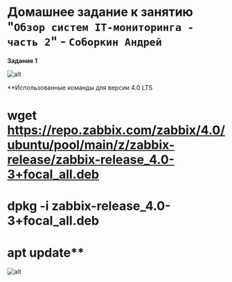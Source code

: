 # Домашнее задание к занятию "`Обзор систем IT-мониторинга - часть 2`" - `Соборкин Андрей`

**Задание 1**

![alt](https://github.com/BOSe1337/8-03-hw/blob/main/Pictures/3.jpg)

**Использованные команды для версии 4.0 LTS
# wget https://repo.zabbix.com/zabbix/4.0/ubuntu/pool/main/z/zabbix-release/zabbix-release_4.0-3+focal_all.deb
# dpkg -i zabbix-release_4.0-3+focal_all.deb
# apt update**


![alt](https://github.com/BOSe1337/8-03-hw/blob/main/Pictures/2.jpg)

